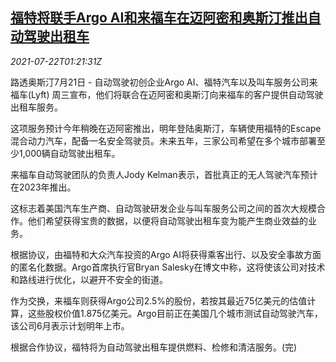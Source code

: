 <!--1626917463000-->
[福特将联手Argo AI和来福车在迈阿密和奥斯汀推出自动驾驶出租车](https://cn.reuters.com/article/ford-argo-ai-lyft-taxi-0722-idCNKBS2ES02V)
------

<div><i>2021-07-22T01:21:31Z</i></div><p>路透奥斯汀7月21日 - 自动驾驶初创企业Argo AI、福特汽车以及叫车服务公司来福车(Lyft) 周三宣布，他们将联合在迈阿密和奥斯汀向来福车的客户提供自动驾驶出租车服务。</p><p>这项服务预计今年稍晚在迈阿密推出，明年登陆奥斯汀，车辆使用福特的Escape混合动力汽车，配备一名安全驾驶员。未来五年，三家公司希望在多个城市部署至少1,000辆自动驾驶出租车。</p><p>来福车自动驾驶团队的负责人Jody Kelman表示，首批真正的无人驾驶汽车预计在2023年推出。</p><p>这标志着美国汽车生产商、自动驾驶研发企业与叫车服务公司之间的首次大规模合作。他们希望获得宝贵的数据，以便将自动驾驶出租车变为能产生商业效益的业务。</p><p>根据协议，由福特和大众汽车投资的Argo AI将获得乘客出行、以及安全事故方面的匿名化数据。Argo首席执行官Bryan Salesky在博文中称，这将使该公司对技术和路线进行优化，以避开不安全的街道。</p><p>作为交换，来福车则获得Argo公司2.5%的股份，若按其最近75亿美元的估值计算，这些股权价值1.875亿美元。Argo目前正在美国几个城市测试自动驾驶汽车，该公司6月表示计划明年上市。</p><p>根据合作协议，福特将为自动驾驶出租车提供燃料、检修和清洁服务。(完)</p>
